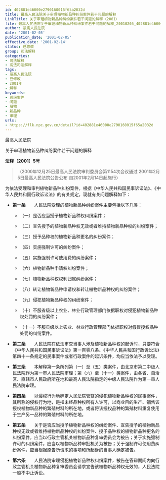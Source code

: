 ```yaml
---
id: 402881e46000e2790160015f65a2032d
title: 最高人民法院关于审理植物新品种纠纷案件若干问题的解释
LinkTitle: 关于审理植物新品种纠纷案件若干问题的解释（2001）
file: 最高人民法院关于审理植物新品种纠纷案件若干问题的解释_20010205_402881e46000e2790160015f65a2032d.docx
author: 最高人民法院
date: '2001-02-05'
publication_date: '2001-02-05'
effective_date: '2001-02-14'
status: 已修改
group: 司法解释
categories:
- 司法解释
- 高法司法解释
tags:
- 最高人民法院
- 已修改
- 2001年
- 解释
keywords:
- 纠纷案件
- 问题
- 植物
- 新品种
- 审理
urls:
- https://flk.npc.gov.cn/detail?id=402881e46000e2790160015f65a2032d
---
```


最高人民法院

关于审理植物新品种纠纷案件若干问题的解释

**法释〔2001〕5号**

> （2000年12月25日最高人民法院审判委员会第1154次会议通过 2001年2月5日最高人民法院公告公布 自2001年2月14日起施行）

为依法受理和审判植物新品种纠纷案件，根据《中华人民共和国民事诉讼法》、《中华人民共和国行政诉讼法》的有关规定，现就有关问题解释如下：

- **第一条**　　人民法院受理的植物新品种纠纷案件主要包括以下几类：

  - （一）是否应当授予植物新品种权纠纷案件；

  - （二）宣告授予的植物新品种权无效或者维持植物新品种权的纠纷案件；

  - （三）授予品种权的植物新品种更名的纠纷案件；

  - （四）实施强制许可的纠纷案件；

  - （五）实施强制许可使用费的纠纷案件；

  - （六）植物新品种申请权纠纷案件；

  - （七）植物新品种权权利归属纠纷案件；

  - （八）转让植物新品种申请权和转让植物新品种权的纠纷案件；

  - （九）侵犯植物新品种权的纠纷案件；

  - （十）不服省级以上农业、林业行政管理部门依据职权对侵犯植物新品种权处罚的纠纷案件；

  - （十一）不服县级以上农业、林业行政管理部门依据职权对假冒授权品种处罚的纠纷案件。

- **第二条**　　人民法院在依法审查当事人涉及植物新品种权的起诉时，只要符合《中华人民共和国民事诉讼法》第一百零八条、《中华人民共和国行政诉讼法》第四十一条规定的民事案件或者行政案件的起诉条件，均应当依法予以受理。

- **第三条**　　本解释第一条所列第（一）至（五）类案件，由北京市第二中级人民法院作为第一审人民法院审理；第（六）至（十一）类案件，由各省、自治区、直辖市人民政府所在地和最高人民法院指定的中级人民法院作为第一审人民法院审理。

- **第四条**　　以侵权行为地确定人民法院管辖的侵犯植物新品种权的民事案件，其所称的侵权行为地，是指未经品种权所有人许可，以商业目的生产、销售该授权植物新品种的繁殖材料的所在地，或者将该授权品种的繁殖材料重复使用于生产另一品种的繁殖材料的所在地。

- **第五条**　　关于是否应当授予植物新品种权的纠纷案件、宣告授予的植物新品种权无效或者维持植物新品种权的纠纷案件、授予品种权的植物新品种更名的纠纷案件，应当以行政主管机关植物新品种复审委员会为被告；关于实施强制许可的纠纷案件，应当以植物新品种审批机关为被告；关于强制许可使用费纠纷案件，应当根据原告所请求的事项和所起诉的当事人确定被告。

- **第六条**　　人民法院审理侵犯植物新品种权纠纷案件，被告在答辩期间内向行政主管机关植物新品种复审委员会请求宣告该植物新品种权无效的，人民法院一般不中止诉讼。
